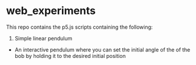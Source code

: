 # web_experiments

This repo contains the p5.js scripts containing the following:
1. Simple linear pendulum
  - An interactive pendulum where you can set the initial angle of the of the bob by holding it to the desired initial position
